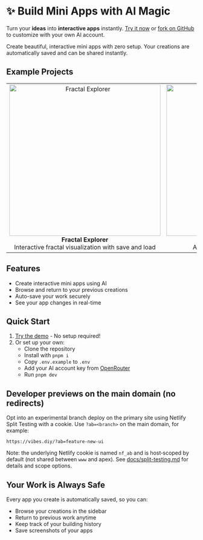 # ✨ Build Mini Apps with AI Magic

Turn your **ideas** into **interactive apps** instantly. [Try it now](https://vibes.diy/) or [fork on GitHub](https://github.com/fireproof-storage/ai-app-builder) to customize with your own AI account.

Create beautiful, interactive mini apps with zero setup. Your creations are automatically saved and can be shared instantly.

## Example Projects

<div align="center">
  <table>
    <tr>
      <td align="center">
        <img src="./public/fractal.png" alt="Fractal Explorer" width="400"/>
        <br />
        <b>Fractal Explorer</b>
        <br />
        Interactive fractal visualization with save and load
      </td>
      <td align="center">
        <img src="./public/trivia.png" alt="Trivia Game" width="400"/>
        <br />
        <b>Trivia Game</b>
        <br />
        AI powered questions on any topic
      </td>
    </tr>
  </table>
</div>

## Features

- Create interactive mini apps using AI
- Browse and return to your previous creations
- Auto-save your work securely
- See your app changes in real-time

## Quick Start

1. [Try the demo](https://vibes.diy/) - No setup required!
2. Or set up your own:
   - Clone the repository
   - Install with `pnpm i`
   - Copy `.env.example` to `.env`
   - Add your AI account key from [OpenRouter](https://openrouter.ai/settings/keys)
   - Run `pnpm dev`

## Developer previews on the main domain (no redirects)

Opt into an experimental branch deploy on the primary site using Netlify Split Testing with a cookie. Use `?ab=<branch>` on the main domain, for example:

```
https://vibes.diy/?ab=feature-new-ui
```

Note: the underlying Netlify cookie is named `nf_ab` and is host‑scoped by default (not shared between `www` and apex). See [docs/split-testing.md](docs/split-testing.md) for details and scope options.

## Your Work is Always Safe

Every app you create is automatically saved, so you can:

- Browse your creations in the sidebar
- Return to previous work anytime
- Keep track of your building history
- Save screenshots of your apps
